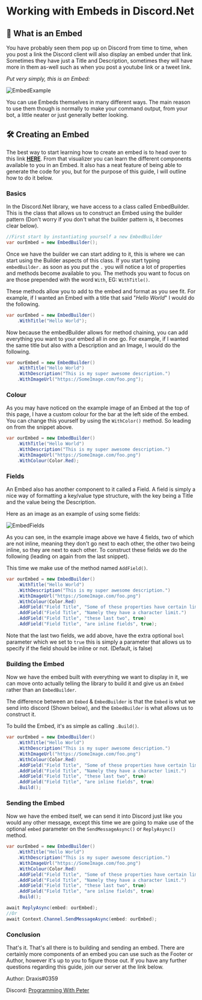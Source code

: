 # Working with Embeds in Discord.Net

## 🤔 What is an Embed

You have probably seen them pop up on Discord from time to time, when you post a link the Discord client will also display an embed under that link. Sometimes they have just a Title and Description, sometimes they will have more in them as-well such as when you post a youtube link or a tweet link. 

*Put very simply, this is an Embed:*

![EmbedExample](https://drax.codes/images/u/Bl9PNq.png)

You can use Embeds themselves in many different ways. The main reason to use them though is normally to make your command output, from your bot, a little neater or just generally better looking. 

## 🛠 Creating an Embed

The best way to start learning how to create an embed is to head over to this link **[HERE](https://leovoel.github.io/embed-visualizer/)**. From that visualizer you can learn the different components available to you in an Embed. It also has a neat feature of being able to generate the code for you, but for the purpose of this guide, I will outline how to do it below.

### Basics

In the Discord.Net library, we have access to a class called EmbedBuilder. This is the class that allows us to construct an Embed using the builder pattern (Don't worry if you don't what the builder pattern is, it becomes clear below).

```cs
//First start by instantiating yourself a new EmbedBuilder
var ourEmbed = new EmbedBuilder();
```

Once we have the builder we can start adding to it, this is where we can start using the Builder aspects of this class. If you start typing `embedBuilder.` as soon as you put the `.` you will notice a lot of properties and methods become available to you. The methods you want to focus on are those prepended with the word `With`, EG: `WithTitle()`.

These methods allow you to add to the embed and format as you see fit. For example, if I wanted an Embed with a title that said "*Hello World*" I would do the following.

```cs
var ourEmbed = new EmbedBuilder()
    .WithTitle("Hello World");
```

Now because the embedBuilder allows for method chaining, you can add everything you want to your embed all in one go. For example, if I wanted the same title but also with a Description and an Image, I would do the following.

```cs
var ourEmbed = new EmbedBuilder()
    .WithTitle("Hello World")
    .WithDescription("This is my super awesome description.")
    .WithImageUrl("https://SomeImage.com/foo.png");
```

### Colour

As you may have noticed on the example image of an Embed at the top of this page, I have a custom colour for the bar at the left side of the embed. You can change this yourself by using the `WithColor()` method. So leading on from the snippet above.

```cs
var ourEmbed = new EmbedBuilder()
    .WithTitle("Hello World")
    .WithDescription("This is my super awesome description.")
    .WithImageUrl("https://SomeImage.com/foo.png")
    .WithColour(Color.Red);
```

### Fields

An Embed also has another component to it called a Field. A field is simply a nice way of formatting a key/value type structure, with the key being a Title and the value being the Description.

Here as an image as an example of using some fields:

![EmbedFields](https://drax.codes/images/u/WKzY1T.png)

As you can see, in the example image above we have 4 fields, two of which are not inline, meaning they don't go next to each other, the other two being inline, so they are next to each other. To construct these fields we do the following (leading on again from the last snippet).

This time we make use of the method named `AddField()`.

```cs
var ourEmbed = new EmbedBuilder()
    .WithTitle("Hello World")
    .WithDescription("This is my super awesome description.")
    .WithImageUrl("https://SomeImage.com/foo.png")
    .WithColour(Color.Red)
    .AddField("Field Title", "Some of these properties have certain limits...")
    .AddField("Field Title", "Namely they have a character limit.")
    .AddField("Field Title", "these last two", true)
    .AddField("Field Title", "are inline fields", true);
```

Note that the last two fields, we add above, have the extra optional `bool` parameter which we set to `true` this is simply a parameter that allows us to specify if the field should be inline or not. (Default, is false)

### Building the Embed

Now we have the embed built with everything we want to display in it, we can move onto actually telling the library to build it and give us an `Embed` rather than an `EmbedBuilder`. 

The difference between an `Embed` & `EmbedBuilder` is that the `Embed` is what we send into discord (Shown below), and the `EmbedBuilder` is what allows us to construct it.

To build the Embed, it's as simple as calling `.Build()`.

```cs
var ourEmbed = new EmbedBuilder()
    .WithTitle("Hello World")
    .WithDescription("This is my super awesome description.")
    .WithImageUrl("https://SomeImage.com/foo.png")
    .WithColour(Color.Red)
    .AddField("Field Title", "Some of these properties have certain limits...")
    .AddField("Field Title", "Namely they have a character limit.")
    .AddField("Field Title", "these last two", true)
    .AddField("Field Title", "are inline fields", true)
    .Build();
```

### Sending the Embed

Now we have the embed itself, we can send it into Discord just like you would any other message, except this time we are going to make use of the optional `embed` parameter on the `SendMessageAsync()` or `ReplyAsync()` method.

```cs
var ourEmbed = new EmbedBuilder()
    .WithTitle("Hello World")
    .WithDescription("This is my super awesome description.")
    .WithImageUrl("https://SomeImage.com/foo.png")
    .WithColour(Color.Red)
    .AddField("Field Title", "Some of these properties have certain limits...")
    .AddField("Field Title", "Namely they have a character limit.")
    .AddField("Field Title", "these last two", true)
    .AddField("Field Title", "are inline fields", true)
    .Build();

await ReplyAsync(embed: ourEmbed);
//Or
await Context.Channel.SendMessageAsync(embed: ourEmbed);
```

### Conclusion

That's it. That's all there is to building and sending an embed. There are certainly more components of an embed you can use such as the Footer or Author, however it's up to you to figure those out. If you have any further questions regarding this guide, join our server at the link below.

Author: Draxis#0359

Discord: [Programming With Peter](https://discord.gg/cGhEZuk)

